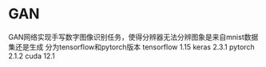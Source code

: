 # GAN
GAN网络实现手写数字图像识别任务，使得分辨器无法分辨图象是来自mnist数据集还是生成
分为tensorflow和pytorch版本
tensorflow 1.15 keras 2.3.1
pytorch 2.1.2 cuda 12.1
